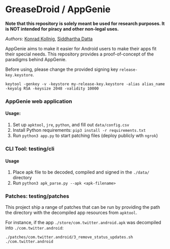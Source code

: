 # GreaseDroid / AppGenie

**Note that this repository is solely meant be used for research purposes. It is NOT intended for piracy and other non-legal uses.**

<i>Authors</i>: [Konrad Kollnig](https://github.com/kasnder), [Siddhartha Datta](https://github.com/dattasiddhartha)

AppGenie aims to make it easier for Android users to make their apps fit their special needs. This repository provides a proof-of-concept of the paradigms behind AppGenie.

Before using, please change the provided signing key `release-key.keystore`.

```{bash}
keytool -genkey -v -keystore my-release-key.keystore -alias alias_name -keyalg RSA -keysize 2048 -validity 10000
```

### AppGenie web application

#### Usage:

1. Set up `apktool`, `jre`, `python`, and fill out `data/config.csv`
2. Install Python requirements: `pip3 install -r requirements.txt `
3. Run `python3 app.py` to start patching files (deploy publicly wth `ngrok`)

### CLI Tool: testing/cli

#### Usage

1. Place apk file to be decoded, compiled and signed in the `./data/` directory
2. Run `python3 apk_parse.py --apk <apk-filename>`

### Patches: testing/patches

This project ship a range of patches that can be run by providing the path the directory with the decompiled app resources from `apktool`.

For instance, if the app `./store/com.twitter.android.apk` was decompiled into `./com.twitter.android`:

```{bash}
./patches/com.twitter.android/3_remove_status_updates.sh ./com.twitter.android
```
